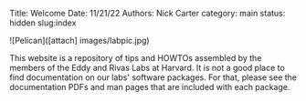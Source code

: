 Title: Welcome
Date: 11/21/22
Authors: Nick Carter
category: main
status: hidden
slug:index

![Pelican]([attach] images/labpic.jpg)

This website is a repository of tips and HOWTOs assembled by the members of the Eddy and Rivas Labs at Harvard.  It is not a good place to find documentation on our labs' software packages.  For that, please see the documentation PDFs and man pages that are included with each package.
